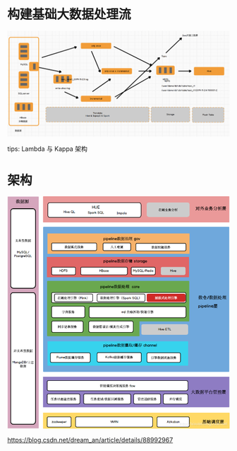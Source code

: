 # 构建基础大数据处理流
![base arch](../pictures/class/19/base-arch.png)

tips: Lambda 与 Kappa 架构

# 架构


![base arch](../pictures/class/19/pipe-arch.png)

https://blog.csdn.net/dream_an/article/details/88992967



